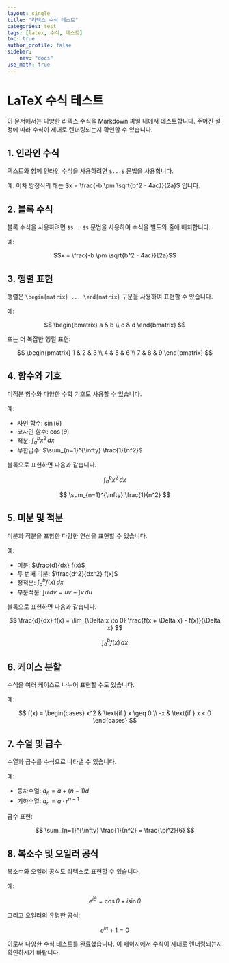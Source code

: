```yaml
---
layout: single
title: "라텍스 수식 테스트"
categories: test
tags: [latex, 수식, 테스트]
toc: true
author_profile: false
sidebar:
    nav: "docs"
use_math: true
---
```


# LaTeX 수식 테스트

이 문서에서는 다양한 라텍스 수식을 Markdown 파일 내에서 테스트합니다. 주어진 설정에 따라 수식이 제대로 렌더링되는지 확인할 수 있습니다.

## 1. 인라인 수식

텍스트와 함께 인라인 수식을 사용하려면 `$...$` 문법을 사용합니다.

예: 이차 방정식의 해는 $x = \frac{-b \pm \sqrt{b^2 - 4ac}}{2a}$ 입니다.

## 2. 블록 수식

블록 수식을 사용하려면 `$$...$$` 문법을 사용하여 수식을 별도의 줄에 배치합니다.

예:

$$x = \frac{-b \pm \sqrt{b^2 - 4ac}}{2a}$$

## 3. 행렬 표현

행렬은 `\begin{matrix} ... \end{matrix}` 구문을 사용하여 표현할 수 있습니다.

예:

$$
\begin{bmatrix}
    a & b \\
    c & d
\end{bmatrix}
$$

또는 더 복잡한 행렬 표현:

$$
\begin{pmatrix}
    1 & 2 & 3 \\
    4 & 5 & 6 \\
    7 & 8 & 9
\end{pmatrix}
$$

## 4. 함수와 기호

미적분 함수와 다양한 수학 기호도 사용할 수 있습니다.

예:

- 사인 함수: $\sin(\theta)$
- 코사인 함수: $\cos(\theta)$
- 적분: $\int_{a}^{b} x^2 \,dx$
- 무한급수: $\sum_{n=1}^{\infty} \frac{1}{n^2}$

블록으로 표현하면 다음과 같습니다.

$$
\int_{a}^{b} x^2 \,dx
$$

$$
\sum_{n=1}^{\infty} \frac{1}{n^2}
$$

## 5. 미분 및 적분

미분과 적분을 포함한 다양한 연산을 표현할 수 있습니다.

예:

- 미분: $\frac{d}{dx} f(x)$
- 두 번째 미분: $\frac{d^2}{dx^2} f(x)$
- 정적분: $\int_{a}^{b} f(x) \,dx$
- 부분적분: $\int u \, dv = uv - \int v \, du$

블록으로 표현하면 다음과 같습니다.

$$
\frac{d}{dx} f(x) = \lim_{\Delta x \to 0} \frac{f(x + \Delta x) - f(x)}{\Delta x}
$$

$$
\int_{a}^{b} f(x) \,dx
$$

## 6. 케이스 분할

수식을 여러 케이스로 나누어 표현할 수도 있습니다.

예:

$$
f(x) = 
\begin{cases} 
    x^2 & \text{if } x \geq 0 \\
    -x & \text{if } x < 0 
\end{cases}
$$

## 7. 수열 및 급수

수열과 급수를 수식으로 나타낼 수 있습니다.

예:

- 등차수열: $a_n = a + (n-1)d$
- 기하수열: $a_n = a \cdot r^{n-1}$

급수 표현:

$$
\sum_{n=1}^{\infty} \frac{1}{n^2} = \frac{\pi^2}{6}
$$

## 8. 복소수 및 오일러 공식

복소수와 오일러 공식도 라텍스로 표현할 수 있습니다.

예:

$$
e^{i\theta} = \cos \theta + i \sin \theta
$$

그리고 오일러의 유명한 공식:

$$
e^{i\pi} + 1 = 0
$$

이로써 다양한 수식 테스트를 완료했습니다. 이 페이지에서 수식이 제대로 렌더링되는지 확인하시기 바랍니다.